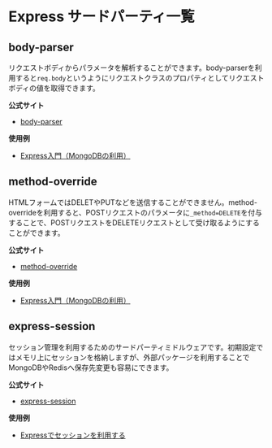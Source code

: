 # Express サードパーティ一覧

<h2 id="body-parser">body-parser</h2>

リクエストボディからパラメータを解析することができます。body-parserを利用すると`req.body`というようにリクエストクラスのプロパティとしてリクエストボディの値を取得できます。  

**公式サイト**

- [body-parser](https://github.com/expressjs/body-parser)

**使用例**

- [Express入門（MongoDBの利用）](https://irisash.github.io/express/mongodb/)

<h2 id="method-override">method-override</h2>

HTMLフォームではDELETやPUTなどを送信することができません。method-overrideを利用すると、POSTリクエストのパラメータに`_method=DELETE`を付与することで、POSTリクエストをDELETEリクエストとして受け取るようにすることができます。

**公式サイト**

- [method-override](https://github.com/expressjs/method-override)

**使用例**

- [Express入門（MongoDBの利用）](https://irisash.github.io/express/mongodb/)

<h2 id="express-session">express-session</h2>

セッション管理を利用するためのサードパーティミドルウェアです。初期設定ではメモリ上にセッションを格納しますが、外部パッケージを利用することでMongoDBやRedisへ保存先変更も容易にできます。  

**公式サイト**

- [express-session](https://github.com/expressjs/session)

**使用例**

- [Expressでセッションを利用する](https://irisash.github.io/express/express_session/)

